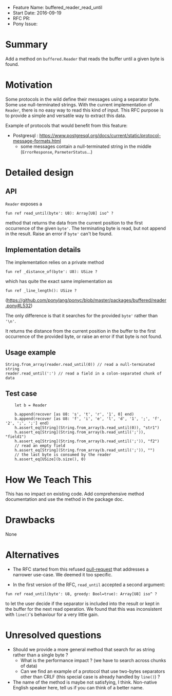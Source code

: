 - Feature Name: buffered_reader_read_until
- Start Date: 2016-09-19
- RFC PR:
- Pony Issue:

# Summary

Add a method on ``buffered.Reader`` that reads the buffer until a given byte is found.

# Motivation

Some protocols in the wild define their messages using a separator byte. Some use null-terminated strings. With the current implementation of ``Reader``, there is no easy way to read this kind of input. This RFC purpose is to provide a simple and versatile way to extract this data.

Example of protocols that would benefit from this feature:

- Postgresql : https://www.postgresql.org/docs/current/static/protocol-message-formats.html
  - some messages contain a null-terminated string in the middle (`ErrorResponse`, `ParmeterStatus`...)

# Detailed design

## API

``Reader`` exposes a

```pony
fun ref read_until(byte': U8): Array[U8] iso^ ?
```

method that returns the data from the current position to the first occurrence of the given ``byte'``. The terminating byte is read, but not append in the result. Raise an error if `byte'` can't be found.


## Implementation details

The implementation relies on a private method

```pony
fun ref _distance_of(byte': U8): USize ?
```

which has quite the exact same implementation as


```pony
fun ref _line_length(): USize ?
```

(https://github.com/ponylang/ponyc/blob/master/packages/buffered/reader.pony#L532)

The only difference is that it searches for the provided `byte'` rather than `'\n'`.

It returns the distance from the current position in the buffer to the first occurrence of the provided byte, or raise an error if that byte is not found.

## Usage example

```pony
String.from_array(reader.read_until(0)) // read a null-terminated string
reader.read_until(':') // read a field in a colon-separated chunk of data
```

## Test case

```pony
    let b = Reader

    b.append(recover [as U8: 's', 't', 'r', '1', 0] end)
    b.append(recover [as U8: 'f', 'i', 'e', 'l', 'd', '1', ';', 'f', '2', ';', ';'] end)
    h.assert_eq[String](String.from_array(b.read_until(0)), "str1")
    h.assert_eq[String](String.from_array(b.read_until(';')), "field1")
    h.assert_eq[String](String.from_array(b.read_until(';')), "f2")
    // read an empty field
    h.assert_eq[String](String.from_array(b.read_until(';')), "")
    // the last byte is consumed by the reader
    h.assert_eq[USize](b.size(), 0)
```

# How We Teach This

This has no impact on existing code. Add comprehensive method documentation and use the method in the package doc.

# Drawbacks

None

# Alternatives

- The RFC started from this refused [pull-request](https://github.com/ponylang/ponyc/pull/1239) that addresses a narrower use-case. We deemed it too specific.

- In the first version of the RFC, `read_until` accepted a second argument:

```pony
fun ref read_until(byte': U8, greedy: Bool=true): Array[U8] iso^ ?
```

to let the user decide if the separator is included into the result or kept in the buffer for the next read operation. We found that this was inconsistent with `line()`'s behaviour for a very little gain.

# Unresolved questions

- Should we provide a more general method that search for as string rather than a single byte ?
  - What is the performance impact ? (we have to search across chunks of data)
  - Can we find an example of a protocol that use two-bytes separators other than CRLF (this special case is already handled by `line()`) ?
- The name of the method is maybe not satisfying, I think. Non-native English speaker here, tell us if you can think of a better name.
